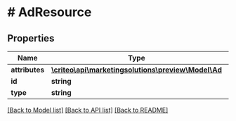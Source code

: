 # # AdResource

## Properties

Name | Type | Description | Notes
------------ | ------------- | ------------- | -------------
**attributes** | [**\criteo\api\marketingsolutions\preview\Model\Ad**](Ad.md) |  | [optional]
**id** | **string** |  | [optional]
**type** | **string** |  | [optional]

[[Back to Model list]](../../README.md#models) [[Back to API list]](../../README.md#endpoints) [[Back to README]](../../README.md)

